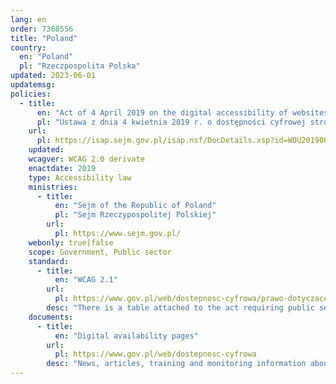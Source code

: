 ```yaml
---
lang: en
order: 7368556
title: "Poland"
country:
  en: "Poland"
  pl: "Rzeczpospolita Polska"
updated: 2023-06-01
updatemsg:
policies:
  - title:
      en: "Act of 4 April 2019 on the digital accessibility of websites and mobile applications of public entities"
      pl: "Ustawa z dnia 4 kwietnia 2019 r. o dostępności cyfrowej stron internetowych i aplikacji mobilnych podmiotów publicznych"
    url:
      pl: https://isap.sejm.gov.pl/isap.nsf/DocDetails.xsp?id=WDU20190000848
    updated: 
    wcagver: WCAG 2.0 derivate
    enactdate: 2019
    type: Accessibility law
    ministries:
      - title:
          en: "Sejm of the Republic of Poland"
          pl: "Sejm Rzeczypospolitej Polskiej"
        url:
          pl: https://www.sejm.gov.pl/
    webonly: true|false
    scope: Government, Public sector
    standard:
      - title:
          en: "WCAG 2.1"
        url:
          pl: https://www.gov.pl/web/dostepnosc-cyfrowa/prawo-dotyczace-dostepnosci-cyfrowej
        desc: "There is a table attached to the act requiring public sector body accessibility. This table is equivalent  to the WCAG  AA level (with some restrictions)"
    documents:
      - title:
          en: "Digital availability pages"
        url: 
          pl: https://www.gov.pl/web/dostepnosc-cyfrowa
        desc: "News, articles, training and monitoring information about digital availability and accessibility"
---
```

